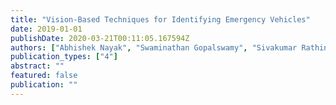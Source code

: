 ```yaml
---
title: "Vision-Based Techniques for Identifying Emergency Vehicles"
date: 2019-01-01
publishDate: 2020-03-21T00:11:05.167594Z
authors: ["Abhishek Nayak", "Swaminathan Gopalswamy", "Sivakumar Rathinam"]
publication_types: ["4"]
abstract: ""
featured: false
publication: ""
---
```


